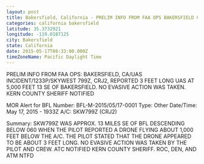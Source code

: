 ```yaml
---
layout: post
title: Bakersfield, California - PRELIM INFO FROM FAA OPS BAKERSFIELD CA UAS INCIDENT 1233P SKYWEST 799Z CRJ2 REPORTED 3
categories: california bakersfield
latitude: 35.3732921
longitude: -119.0187125
city: Bakersfield
state: California
date: 2015-05-17T08:33:00.000Z
timeZoneName: Pacific Daylight Time
---
```


PRELIM INFO FROM FAA OPS: BAKERSFIELD, CA/UAS INCIDENT/1233P/SKYWEST 799Z, CRJ2, REPORTED 3 FEET LONG UAS AT 5,000 FEET 13 SE OF BAKERSFIELD. NO EVASIVE ACTION WAS TAKEN. KERN COUNTY SHERIFF NOTIFIED 


MOR Alert for BFL
Number: BFL-M-2015/05/17-0001
Type: Other
Date/Time: May 17, 2015 - 1933Z
A/C: SKW799Z (CRJ2)

Summary: SKW799Z WAS APPROX. 13 MILES SE OF BFL DESCENDING BELOW 060 WHEN THE PILOT REPORTED A DRONE FLYING ABOUT 1,000 FEET BELOW THE A/C. THE PILOT STATED THAT THE DRONE APPEARED TO BE ABOUT 3 FEET LONG. NO EVASIVE ACTION WAS TAKEN BY THE PILOT AND CREW. ATC NOTIFIED KERN COUNTY SHERIFF. ROC, DEN, AND ATM NTFD
